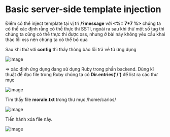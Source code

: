# Basic server-side template injection

Điểm có thể inject template tại vị trí __/?message__  với __<%= 7*7 %>__ chúng ta có thể xác định rằng có thể thực thi SSTI, ngoài ra sau khi thử một số tag thì chúng ta cũng có thể thực thi được xss, nhưng ở bài này không yêu cầu khai thác lỗi xss nên chúng ta có thể bỏ qua

Sau khi thử với __config__ thì thấy thông báo lỗi trả về từ ứng dụng

![image](https://user-images.githubusercontent.com/68894302/179418784-521af489-d16b-46ca-9914-05801260f32b.png)

=> xác định ứng dụng đang sử dụng Ruby trong phần backend. Dùng kĩ thuật để đọc file trong Ruby chúng ta có __Dir.entries('/')__ để list ra các thư mục

![image](https://user-images.githubusercontent.com/68894302/179418858-8c795efd-c08f-4294-854d-7cc7fafbebad.png)

Tìm thấy file __morale.txt__ trong thư mục /home/carlos/

![image](https://user-images.githubusercontent.com/68894302/179418993-7539d175-b73a-411e-a997-7e753186bd6c.png)

Tiến hành xóa file này.

![image](https://user-images.githubusercontent.com/68894302/179419021-08bdebac-e575-4191-9248-9bf7b8b1c097.png)
